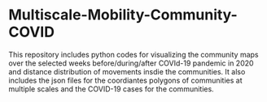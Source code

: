 # Multiscale-Mobility-Community-COVID

This repository includes python codes for visualizing the community maps over the selected weeks before/during/after COVId-19 pandemic in 2020 and distance distribution of movements insdie the communities. 
It also includes the json files for the coordiantes polygons of communities at multiple scales and the COVID-19 cases for the communities. 
